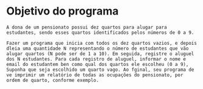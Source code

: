 # Objetivo do programa

``A dona de um pensionato possui dez quartos para alugar para estudantes, sendo esses quartos identificados
pelos números de 0 a 9.`` 

``Fazer um programa que inicia com todos os dez quartos vazios, e depois dleia uma quantidade N representando
o número de estudantes que vão alugar quartos (N pode ser de 1 a 10). Em seguida, registre o aluguel dos N
estudantes. Para cada registro de aluguel, informar o nome e email do estudantem ben como qual dos quartos ele escolheu
(0 a 9), Suponha que seja escolhido um quarto vago. Ao fginal, seu programa de ve imprimir um relatório de todas as
ocupações do pensionato, por ordem de quarto, conforme exemplo.``

